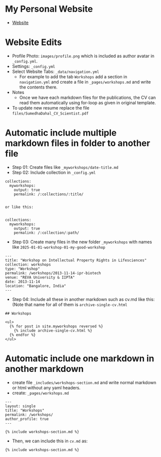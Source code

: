# My Personal Website
- [Website](https://Sumu54.github.io/)

# Website Edits
- Profile Photo: `images/profile.png` which is included as author avatar in `_config.yml`.
- Settings: `_config.yml`
- Select Website Tabs: `_data/navigation.yml`
    + For example to add the tab `Workshops` add a section in `navigation.yml` and create a file in `_pages/workshops.md` and write the contents there.
- Notes
  + Once we have each markdown files for the publications, the CV can read them automatically using for-loop as given in original template.
- To update new resume replace the file `files/SumedhaDahal_CV_Scientist.pdf`

# Automatic include multiple markdown files in folder to another file
- Step 01: Create files like `_myworkshops/date-title.md`
- Step 02: Include collection in `_config.yml`
```
collections:
  myworkshops:
    output: true
    permalink: /:collections/:title/


or like this:


collections:
  myworkshops:
    output: true
    permalink: /:collection/:path/
```
- Step 03: Create many files in the new folder `_myworkshops` with names like `2025-01-01-workshop-01-my-good-workshop`
```
---
title: "Workshop on Intellectual Property Rights in Lifesciences"
collection: workshops
type: "Workshop"
permalink: /workshops/2013-11-14-ipr-biotech
venue: "REVA University & IIPTA"
date: 2013-11-14
location: "Bangalore, India"
---
```
- Step 04: Include all these in another markdown such as cv.md like this: (Note that name for all of them is `archive-single-cv.html`
```
## Workshops

<ul>
  {% for post in site.myworkshops reversed %}
    {% include archive-single-cv.html %}
  {% endfor %}
</ul>

```

# Automatic include one markdown in another markdown
- create file `_includes/workshops-section.md` and write normal markdown or html without any yaml headers.
- create: `_pages/workshops.md`
```
---
layout: single
title: "Workshops"
permalink: /workshops/
author_profile: true
---

{% include workshops-section.md %}

```

- Then, we can include this in `cv.md` as:
```
{% include workshops-section.md %}
```
